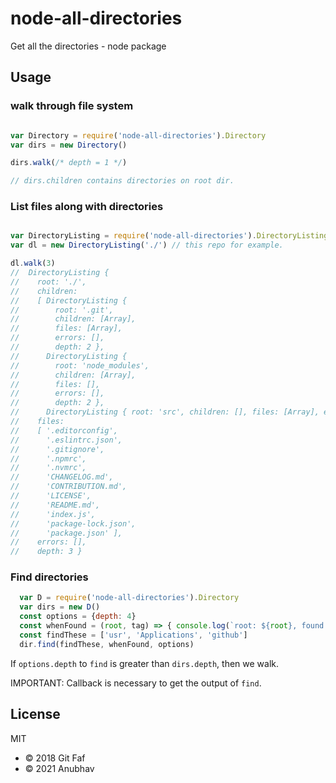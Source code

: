 # node-all-directories

Get all the directories - node package

## Usage

### walk through file system

```javascript

var Directory = require('node-all-directories').Directory
var dirs = new Directory()

dirs.walk(/* depth = 1 */)

// dirs.children contains directories on root dir.

```

### List files along with directories

```javascript

var DirectoryListing = require('node-all-directories').DirectoryListing
var dl = new DirectoryListing('./') // this repo for example.

dl.walk(3)
//  DirectoryListing {
//    root: './',
//    children:
//    [ DirectoryListing {
//        root: '.git',
//        children: [Array],
//        files: [Array],
//        errors: [],
//        depth: 2 },
//      DirectoryListing {
//        root: 'node_modules',
//        children: [Array],
//        files: [],
//        errors: [],
//        depth: 2 },
//      DirectoryListing { root: 'src', children: [], files: [Array], errors: [], depth: 2 } ],
//    files:
//    [ '.editorconfig',
//      '.eslintrc.json',
//      '.gitignore',
//      '.npmrc',
//      '.nvmrc',
//      'CHANGELOG.md',
//      'CONTRIBUTION.md',
//      'LICENSE',
//      'README.md',
//      'index.js',
//      'package-lock.json',
//      'package.json' ],
//    errors: [],
//    depth: 3 }

```

### Find directories

```javascript
  var D = require('node-all-directories').Directory
  var dirs = new D()
  const options = {depth: 4}
  const whenFound = (root, tag) => { console.log(`root: ${root}, found: ${tag}`) }
  const findThese = ['usr', 'Applications', 'github']
  dir.find(findThese, whenFound, options)
```

If `options.depth` to `find` is greater than `dirs.depth`, then we walk.

IMPORTANT: Callback is necessary to get the output of `find`.


## License

MIT

- &copy; 2018 Git Faf
- &copy; 2021 Anubhav
